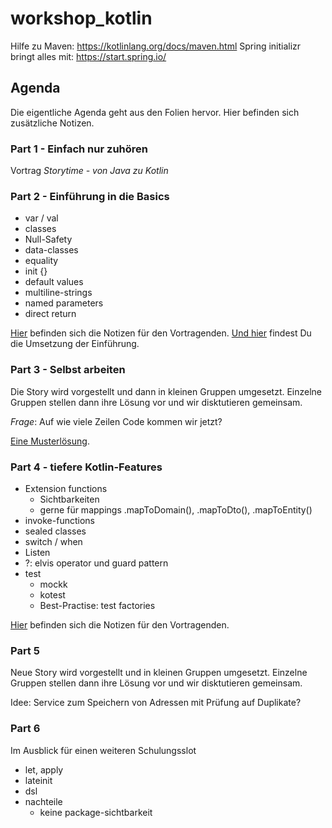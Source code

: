 # workshop_kotlin

Hilfe zu Maven: https://kotlinlang.org/docs/maven.html
Spring initializr bringt alles mit: https://start.spring.io/

## Agenda

Die eigentliche Agenda geht aus den Folien hervor. Hier befinden sich
zusätzliche Notizen.

### Part 1 - Einfach nur zuhören

Vortrag _Storytime - von Java zu Kotlin_

### Part 2 - Einführung in die Basics

* var / val
* classes
* Null-Safety
* data-classes
* equality
* init {}
* default values
* multiline-strings
* named parameters
* direct return

[Hier](misc/script_part1_einführung.md) befinden sich die Notizen für den Vortragenden.
[Und hier](src/main/kotlin/de/larmic/workshop/kotlin/script/part1/Person.kt) findest
Du die Umsetzung der Einführung.

### Part 3 - Selbst arbeiten

Die Story wird vorgestellt und dann in kleinen Gruppen umgesetzt.
Einzelne Gruppen stellen dann ihre Lösung vor und wir disktutieren gemeinsam.

*Frage*: Auf wie viele Zeilen Code kommen wir jetzt?

[Eine Musterlösung](src/main/kotlin/de/larmic/workshop/kotlin/muster/part1/Address.kt).  

### Part 4 - tiefere Kotlin-Features

* Extension functions
  * Sichtbarkeiten
  * gerne für mappings .mapToDomain(), .mapToDto(), .mapToEntity()
* invoke-functions
* sealed classes
* switch / when
* Listen
* ?: elvis operator und guard pattern
* test
  * mockk
  * kotest
  * Best-Practise: test factories

[Hier](misc/script_part4_deeper.md) befinden sich die Notizen für den Vortragenden.

### Part 5

Neue Story wird vorgestellt und in kleinen Gruppen umgesetzt.
Einzelne Gruppen stellen dann ihre Lösung vor und wir disktutieren gemeinsam.

Idee: Service zum Speichern von Adressen mit Prüfung auf Duplikate?

### Part 6

Im Ausblick für einen weiteren Schulungsslot
* let, apply
* lateinit
* dsl
* nachteile
  * keine package-sichtbarkeit